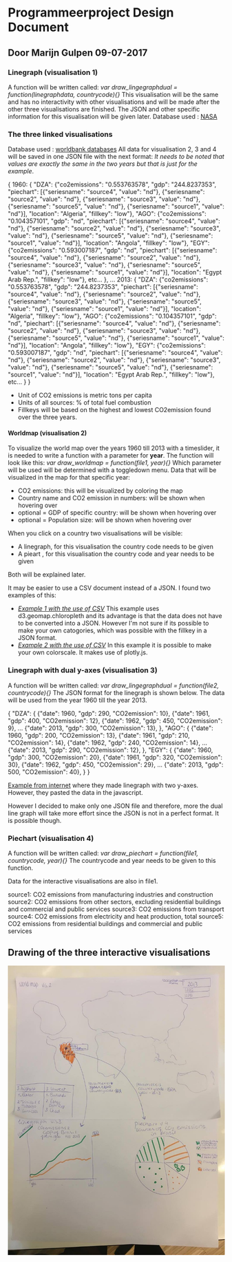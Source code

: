 # Programmeerproject Design Document
## Door Marijn Gulpen 09-07-2017

### **Linegraph** (visualisation 1)
A function will be written called: *var draw_lingegraphdual = function(linegraphdata, countrycode){}*
This visualisation will be the same and has no interactivity with other visualisations and will be made after the other three visualisations are finished.
The JSON and other specific information for this visualisation will be given later.
Database used : [NASA](http://climate.nasa.gov/vital-signs/global-temperature)

### The three linked visualisations
Database used : [worldbank databases](http://databank.worldbank.org/data/home.aspx)
All data for visualisation 2, 3 and 4 will be saved in one JSON file with the next format:
*It needs to be noted that values are exactly the same in the two years but that is just for the example*.

{
1960: 
	{
		"DZA": {"co2emissions": "0.553763578", "gdp": "244.8237353", "piechart": [{"seriesname": "source4", "value": "nd"}, {"seriesname": "source2", "value": "nd"}, {"seriesname": "source3", "value": "nd"}, {"seriesname": "source5", "value": "nd"}, {"seriesname": "source1", "value": "nd"}], "location": "Algeria", "fillkey": "low"}, 
		"AGO": {"co2emissions": "0.104357101", "gdp": "nd", "piechart": [{"seriesname": "source4", "value": "nd"}, {"seriesname": "source2", "value": "nd"}, {"seriesname": "source3", "value": "nd"}, {"seriesname": "source5", "value": "nd"}, {"seriesname": "source1", "value": "nd"}], "location": "Angola", "fillkey": "low"}, 
		"EGY": {"co2emissions": "0.593007187", "gdp": "nd", "piechart": [{"seriesname": "source4", "value": "nd"}, {"seriesname": "source2", "value": "nd"}, {"seriesname": "source3", "value": "nd"}, {"seriesname": "source5", "value": "nd"}, {"seriesname": "source1", "value": "nd"}], "location": "Egypt  Arab Rep.", "fillkey": "low"},
		etc...
	},
...
2013:
	{
		"DZA": {"co2emissions": "0.553763578", "gdp": "244.8237353", "piechart": [{"seriesname": "source4", "value": "nd"}, {"seriesname": "source2", "value": "nd"}, {"seriesname": "source3", "value": "nd"}, {"seriesname": "source5", "value": "nd"}, {"seriesname": "source1", "value": "nd"}], "location": "Algeria", "fillkey": "low"}, 
		"AGO": {"co2emissions": "0.104357101", "gdp": "nd", "piechart": [{"seriesname": "source4", "value": "nd"}, {"seriesname": "source2", "value": "nd"}, {"seriesname": "source3", "value": "nd"}, {"seriesname": "source5", "value": "nd"}, {"seriesname": "source1", "value": "nd"}], "location": "Angola", "fillkey": "low"}, 
		"EGY": {"co2emissions": "0.593007187", "gdp": "nd", "piechart": [{"seriesname": "source4", "value": "nd"}, {"seriesname": "source2", "value": "nd"}, {"seriesname": "source3", "value": "nd"}, {"seriesname": "source5", "value": "nd"}, {"seriesname": "source1", "value": "nd"}], "location": "Egypt  Arab Rep.", "fillkey": "low"},
		etc...
	}
}

* Unit of CO2 emissions is metric tons per capita
* Units of all sources: % of total fuel combustion
* Fillkeys will be based on the highest and lowest CO2emission found over the three years.

#### **Worldmap** (visualisation 2)
To visualize the world map over the years 1960 till 2013 with a timeslider, it is needed to write a function with a parameter for **year**.
The function will look like this: *var draw_worldmap = function(file1, year){}*
Which parameter will be used will be determined with a toggledown menu. 
Data that will be visualized in the map for that specific year:
* CO2 emissions: this will be visualized by coloring the map
* Country name and CO2 emission in numbers: will be shown when hovering over 
* optional = GDP of specific country: will be shown when hovering over 
* optional = Population size: will be shown when hovering over 

When you click on a country two visualisations will be visible:
* A linegraph, for this visualisation the country code needs to be given
* A pieart , for this visualisation the country code and year needs to be given

Both will be explained later.

It may be easier to use a CSV document instead of a JSON.
I found two examples of this:
* *[Example 1 with the use of CSV](https://d3-geomap.github.io/map/choropleth/world/)*
This example uses d3.geomap.chloropleth and its advantage is that the data does not have to be converted into a JSON.
However I'm not sure if its possible to make your own catogories, which was possible with the fillkey in a JSON format.
* *[Example 2 with the use of CSV](https://plot.ly/javascript/choropleth-maps/)*
In this example it is possible to make your own colorscale. It makes use of plotly.js.

### **Linegraph with dual y-axes** (visualisation 3)

A function will be written called: *var draw_lingegraphdual = function(file2, countrycode){}*
The JSON format for the linegraph is shown below. The data will be used from the year 1960 till the year 2013.

{
"DZA": 
	{
		{"date": 1960, "gdp": 290, "CO2emission": 10},
		{"date": 1961, "gdp": 400, "CO2emission": 12},
		{"date": 1962, "gdp": 450, "CO2emission": 9},
		...
		{"date": 2013, "gdp": 300, "CO2emission": 13},
	},
"AGO": 
	{
		{"date": 1960, "gdp": 200, "CO2emission": 13},
		{"date": 1961, "gdp": 210, "CO2emission": 14},
		{"date": 1962, "gdp": 240, "CO2emission": 14},
		...
		{"date": 2013, "gdp": 290, "CO2emission": 12},
	},
"EGY": 
	{
		{"date": 1960, "gdp": 300, "CO2emission": 20},
		{"date": 1961, "gdp": 320, "CO2emission": 30},
		{"date": 1962, "gdp": 450, "CO2emission": 29},
		...
		{"date": 2013, "gdp": 500, "CO2emission": 40},
	}
}

[Example from internet](http://jsfiddle.net/spanndemic/tyLvshfa/) where they made linegraph with two y-axes. However, they pasted the data in the javascript. 

However I decided to make only one JSON file and therefore, more the dual line graph will take more effort since the JSON is not in a perfect format. It is possible though.

### **Piechart** (visualisation 4)

A function will be written called: *var draw_piechart = function(file1, countrycode, year){}*
The countrycode and year needs to be given to this function.

Data for the interactive visualisations are also in file1.

source1: CO2 emissions from manufacturing industries and construction
source2: CO2 emissions from other sectors, excluding residential buildings and commercial and public services
source3: CO2 emissions from transport
source4: CO2 emissions from electricity and heat production, total 
source5: CO2 emissions from residential buildings and commercial and public services

## Drawing of the three interactive visualisations

![GitHub Logo](/doc/design1.jpg)
